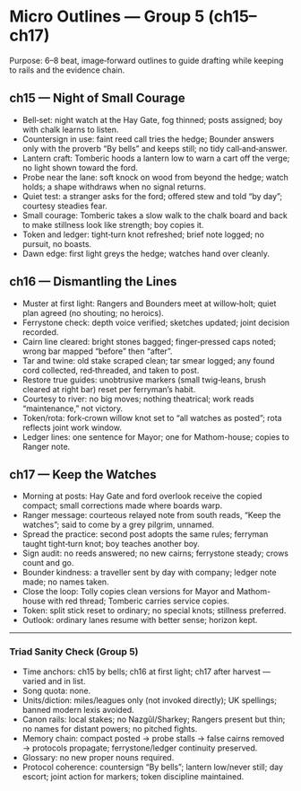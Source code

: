 # Micro Outlines — Group 5 (ch15–ch17)

Purpose: 6–8 beat, image‑forward outlines to guide drafting while keeping to rails and the evidence chain.

## ch15 — Night of Small Courage
- Bell‑set: night watch at the Hay Gate, fog thinned; posts assigned; boy with chalk learns to listen.
- Countersign in use: faint reed call tries the hedge; Bounder answers only with the proverb “By bells” and keeps still; no tidy call‑and‑answer.
- Lantern craft: Tomberic hoods a lantern low to warn a cart off the verge; no light shown toward the ford.
- Probe near the lane: soft knock on wood from beyond the hedge; watch holds; a shape withdraws when no signal returns.
- Quiet test: a stranger asks for the ford; offered stew and told “by day”; courtesy steadies fear.
- Small courage: Tomberic takes a slow walk to the chalk board and back to make stillness look like strength; boy copies it.
- Token and ledger: tight‑turn knot refreshed; brief note logged; no pursuit, no boasts.
- Dawn edge: first light greys the hedge; watches hand over cleanly.

## ch16 — Dismantling the Lines
- Muster at first light: Rangers and Bounders meet at willow‑holt; quiet plan agreed (no shouting; no heroics).
- Ferrystone check: depth voice verified; sketches updated; joint decision recorded.
- Cairn line cleared: bright stones bagged; finger‑pressed caps noted; wrong bar mapped “before” then “after”.
- Tar and twine: old stake scraped clean; tar smear logged; any found cord collected, red‑threaded, and taken to post.
- Restore true guides: unobtrusive markers (small twig‑leans, brush cleared at right bar) reset per ferryman’s habit.
- Courtesy to river: no big moves; nothing theatrical; work reads “maintenance,” not victory.
- Token/rota: fork‑crown willow knot set to “all watches as posted”; rota reflects joint work window.
- Ledger lines: one sentence for Mayor; one for Mathom-house; copies to Ranger note.

## ch17 — Keep the Watches
- Morning at posts: Hay Gate and ford overlook receive the copied compact; small corrections made where boards warp.
- Ranger message: courteous relayed note from south reads, “Keep the watches”; said to come by a grey pilgrim, unnamed.
- Spread the practice: second post adopts the same rules; ferryman taught tight‑turn knot; boy teaches another boy.
- Sign audit: no reeds answered; no new cairns; ferrystone steady; crows count and go.
- Bounder kindness: a traveller sent by day with company; ledger note made; no names taken.
- Close the loop: Tolly copies clean versions for Mayor and Mathom-house with red thread; Tomberic carries service copies.
- Token: split stick reset to ordinary; no special knots; stillness preferred.
- Outlook: ordinary lanes resume with better sense; horizon kept.

---

### Triad Sanity Check (Group 5)
- Time anchors: ch15 by bells; ch16 at first light; ch17 after harvest — varied and in list.
- Song quota: none.
- Units/diction: miles/leagues only (not invoked directly); UK spellings; banned modern lexis avoided.
- Canon rails: local stakes; no Nazgûl/Sharkey; Rangers present but thin; no names for distant powers; no pitched fights.
- Memory chain: compact posted → probe stalls → false cairns removed → protocols propagate; ferrystone/ledger continuity preserved.
- Glossary: no new proper nouns required.
- Protocol coherence: countersign “By bells”; lantern low/never still; day escort; joint action for markers; token discipline maintained.
